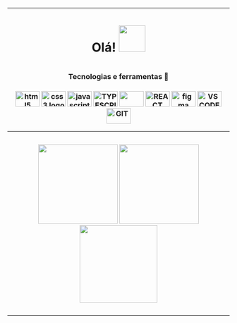 <hr/>
<div display="flex" align="center" margin="500px">


<h1 align="center" font-size="300">Olá! <img src="https://media.tenor.com/PN7Bccnho5wAAAAj/penguin-hi.gif" height="60px"></h1>

</div>

      
 #
<div align="center">
  <div>      
    <h3>Tecnologias e ferramentas 🔧<h3>
  <img src="https://cdn.jsdelivr.net/gh/devicons/devicon/icons/html5/html5-original.svg" height="35" width="55" alt="html5 logo" title="HTML5"  />
  <img src="https://cdn.jsdelivr.net/gh/devicons/devicon/icons/css3/css3-original.svg"height="35" width="55" alt="css3 logo" title="CSS3" />
     <img src="https://cdn.jsdelivr.net/gh/devicons/devicon/icons/javascript/javascript-original.svg" height="35" width="55" alt="javascript logo"  >
      <img src="https://cdn.jsdelivr.net/gh/devicons/devicon/icons/typescript/typescript-original.svg" height="35" width="55" title="TYPESCRIPT">
     <img src="https://cdn.jsdelivr.net/gh/devicons/devicon/icons/ruby/ruby-original.svg" height="35" width="55" />
    <img src="https://cdn.jsdelivr.net/gh/devicons/devicon/icons/react/react-original.svg" height="35" width="55" title="REACT NATIVE">
   <img src="https://cdn.jsdelivr.net/gh/devicons/devicon/icons/figma/figma-original.svg" height="35" width="55" alt="figma logo"  title="FIGMA"/>
  <img src="https://cdn.jsdelivr.net/gh/devicons/devicon/icons/vscode/vscode-original.svg" height="35" width="55" a title="VSCODE" />
     <img src="https://cdn.jsdelivr.net/gh/devicons/devicon/icons/git/git-original.svg" height="35" width="55" a title="GIT"/>
  </div>

 
 <hr/>

 ##
 
 <img height="180cm" src="http://github-profile-summary-cards.vercel.app/api/cards/repos-per-language?username=mareanx&theme=codeSTACKr"/>
 <img height="180cm" src="http://github-profile-summary-cards.vercel.app/api/cards/stats?username=mareanx&theme=codeSTACKr"/>
<br>
 
<img height="176cm" src="http://github-profile-summary-cards.vercel.app/api/cards/profile-details?username=mareanx&theme=codeSTACKr"/>

##
 
<hr/>    



